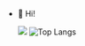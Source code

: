 - 👋 Hi!

  ![](https://komarev.com/ghpvc/?username=AnuragPaul0&label=Profile+Views&color=red&style=plastic) ![Top Langs](https://github-readme-stats.vercel.app/api/top-langs/?username=AnuragPaul0&layout=compact&html=ff2244&MATLAB=00000)
<!--- , I’m Anurag Paul &scss=222222
AnuragPaul0/AnuragPaul0 is a ✨ special ✨ repository because its `README.md` (this file) appears on your GitHub profile.
You can click the Preview link to take a look at your changes.
--->
